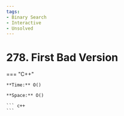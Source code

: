 ```yaml
---
tags:
- Binary Search
- Interactive
- Unsolved
---
```



# 278. First Bad Version

=== "C++"

    **Time:** O()

    **Space:** O()

    ``` c++
    ```